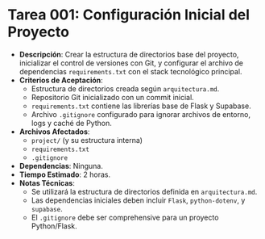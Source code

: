 # Tarea 001: Configuración Inicial del Proyecto

- **Descripción**: Crear la estructura de directorios base del proyecto, inicializar el control de versiones con Git, y configurar el archivo de dependencias `requirements.txt` con el stack tecnológico principal.
- **Criterios de Aceptación**:
  - Estructura de directorios creada según `arquitectura.md`.
  - Repositorio Git inicializado con un commit inicial.
  - `requirements.txt` contiene las librerías base de Flask y Supabase.
  - Archivo `.gitignore` configurado para ignorar archivos de entorno, logs y caché de Python.
- **Archivos Afectados**:
  - `project/` (y su estructura interna)
  - `requirements.txt`
  - `.gitignore`
- **Dependencias**: Ninguna.
- **Tiempo Estimado**: 2 horas.
- **Notas Técnicas**:
  - Se utilizará la estructura de directorios definida en `arquitectura.md`.
  - Las dependencias iniciales deben incluir `Flask`, `python-dotenv`, y `supabase`.
  - El `.gitignore` debe ser comprehensive para un proyecto Python/Flask. 